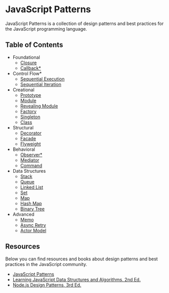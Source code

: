 # JavaScript Patterns #

JavaScript Patterns is a collection of design patterns and best practices for the JavaScript programming language.

## Table of Contents ##
* Foundational
  * [Closure](foundational/closure/)
  * [Callback*](foundational/callback/)
* Control Flow*
  * [Sequential Execution](control-flow/sequential-execution/)
  * [Sequential Iteration](control-flow/sequential-iteration/)
* Creational
  * [Prototype](creational/prototype/)
  * [Module](creational/module/)
  * [Revealing Module](creational/revealing-module/)
  * [Factory](creational/factory/)
  * [Singleton](creational/singleton/)
  * [Class](creational/class/)
* Structural
  * [Decorator](structural/decorator/)
  * [Facade](structural/facade/)
  * [Flyweight](structural/flyweight/)
* Behavioral
  * [Observer*](behavioral/observer/)
  * [Mediator](behavioral/mediator/)
  * [Command](behavioral/command/)
* Data Structures
  * [Stack](data-structures/stack/)
  * [Queue](data-structures/queue/)
  * [Linked List](data-structures/linked-list/)
  * [Set](data-structures/set/)
  * [Map](data-structures/map/)
  * [Hash Map](data-structures/hash-map/)
  * [Binary Tree](data-structures/binary-tree/)
* Advanced
  * [Memo](advanced/memo/)
  * [Async Retry](advanced/async-retry/)
  * [Actor Model](advanced/actor-model/)

## Resources ##

Below you can find resources and books about design patterns and best practices in the JavaScript community.

* [JavaScript Patterns](https://www.oreilly.com/library/view/javascript-patterns/9781449399115/)
* [Learning JavaScript Data Structures and Algorithms, 2nd Ed.](https://www.packtpub.com/product/learning-javascript-data-structures-and-algorithms-second-edition/9781785285493)
* [Node.js Design Patterns, 3rd Ed.](https://www.packtpub.com/product/node-js-design-patterns-third-edition/9781839214110)